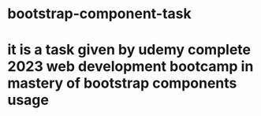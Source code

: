 # bootstrap-component-task
# it is a task given by udemy complete 2023 web development bootcamp in mastery of bootstrap components usage
